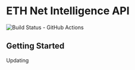 # ETH Net Intelligence API
![Build Status - GitHub Actions](https://github.com/BHONetwork/eth-net-intelligence-api/actions/workflows/nodejs.yml/badge.svg)
## Getting Started

Updating